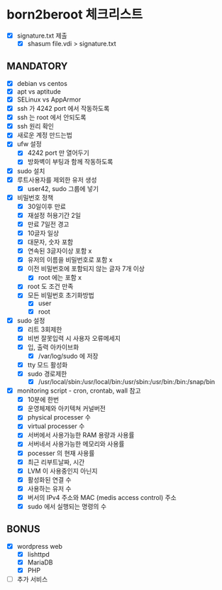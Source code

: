 # born2beroot 체크리스트

- [x]  signature.txt 제출
    - [x]  shasum file.vdi > signature.txt

## MANDATORY

- [x]  debian vs centos
- [x]  apt vs aptitude
- [x]  SELinux vs AppArmor
- [x]  ssh 가 4242 port 에서 작동하도록
- [x]  ssh 는 root 에서 안되도록
- [x]  ssh 원리 확인
- [x]  새로운 계정 만드는법
- [x]  ufw 설정
    - [x]  4242 port 만 열어두기
    - [x]  방화벽이 부팅과 함께 작동하도록
- [x]  sudo 설치
- [x]  루트사용자를 제외한 유저 생성
    - [x]  user42, sudo 그룹에 넣기
- [x]  비밀번호 정책
    - [x]  30일이후 만료
    - [x]  재설정 허용기간 2일
    - [x]  만료 7일전 경고
    - [x]  10글자 일상
    - [x]  대문자, 숫자 포함
    - [x]  연속된 3글자이상 포함 x
    - [x]  유저의 이름을 비밀번호로 포함 x
    - [x]  이전 비밀번호에 포함되지 않는 글자 7개 이상
        - [x]  root 에는 포함 x
    - [x]  root 도 조건 만족
    - [x]  모든 비밀번호 초기화방법
        - [x]  user
        - [x]  root
- [x]  sudo 설정
    - [x]  리트 3회제한
    - [x]  비번 잘못입력 시 사용자 오류메세지
    - [x]  입, 출력 아카이브화
        - [x]  /var/log/sudo 에 저장
    - [x]  tty 모드 활성화
    - [x]  sudo 경로제한
        - [x]  /usr/local/sbin:/usr/local/bin:/usr/sbin:/usr/bin:/bin:/snap/bin
- [x]  monitoring script - cron, crontab, wall 참고
    - [x]  10분에 한번
    - [x]  운영체제와 아키텍쳐 커널버전
    - [x]  physical processer 수
    - [x]  virtual processer 수
    - [x]  서버에서 사용가능한 RAM 용량과 사용률
    - [x]  서버네서 사용가능한 메모리와 사용률
    - [x]  pocesser 의 현재 사용률
    - [x]  최근 리부트날짜, 시간
    - [x]  LVM 이 사용중인지 아닌지
    - [x]  활성화된 연결 수
    - [x]  사용하는 유저 수
    - [x]  버서의 IPv4 주소와 MAC (medis access control) 주소
    - [x]  sudo 에서 실행되는 명령의 수

## BONUS

- [x]  wordpress web
    - [x]  lishttpd
    - [x]  MariaDB
    - [x]  PHP
- [ ]  추가 서비스